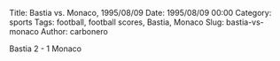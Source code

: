 Title: Bastia vs. Monaco, 1995/08/09
Date: 1995/08/09 00:00
Category: sports
Tags: football, football scores, Bastia, Monaco
Slug: bastia-vs-monaco
Author: carbonero


Bastia 2 - 1 Monaco
